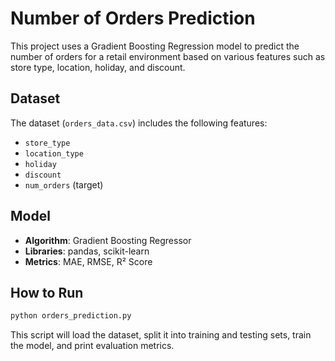 
# Number of Orders Prediction

This project uses a Gradient Boosting Regression model to predict the number of orders for a retail environment based on various features such as store type, location, holiday, and discount.

## Dataset

The dataset (`orders_data.csv`) includes the following features:
- `store_type`
- `location_type`
- `holiday`
- `discount`
- `num_orders` (target)

## Model

- **Algorithm**: Gradient Boosting Regressor
- **Libraries**: pandas, scikit-learn
- **Metrics**: MAE, RMSE, R² Score

## How to Run

```bash
python orders_prediction.py
```

This script will load the dataset, split it into training and testing sets, train the model, and print evaluation metrics.
